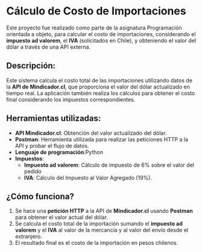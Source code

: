 # Cálculo de Costo de Importaciones
Este proyecto fue realizado como parte de la asignatura Programación orientada a objeto, para calcular el costo de importaciones, considerando el **impuesto ad valorem**, el **IVA** (solicitados en Chile), y obteniendo el valor del dólar a través de una API externa.
## Descripción:
Este sistema calcula el costo total de las importaciones utilizando datos de la **API de Mindicador.cl**, que proporciona el valor del dólar actualizado en tiempo real. La aplicación también realiza los cálculos para obtener el costo final considerando los impuestos correspondientes.
## Herramientas utilizadas:
- **API Mindicador.cl**: Obtención del valor actualizado del dólar.
- **Postman**: Herramienta utilizada para realizar las peticiones HTTP a la API y probar el flujo de datos.
- **Lenguaje de programación**:Python
- **Impuestos**:
  - **Impuesto ad valorem**: Cálculo de impuesto de 6% sobre el valor del pedido
  - **IVA**: Cálculo del Impuesto al Valor Agregado (19%).
## ¿Cómo funciona?
1. Se hace una **petición HTTP** a la API de **Mindicador.cl** usando **Postman** para obtener el valor actual del dólar.
2. Se calcula el costo total de la importación sumando el **impuesto ad valorem** y el **IVA** al valor de la mercancía y al valor del envío desde el extranjero.
3. El resultado final es el costo de la importación en pesos chilenos.
